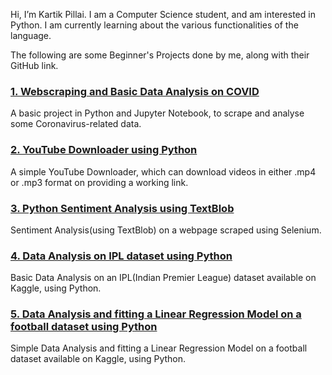 Hi, I’m Kartik Pillai. I am a Computer Science student, and am interested in Python. I am currently learning about the various functionalities of the language.    
  
The following are some Beginner's Projects done by me, along with their GitHub link.  
  
### [1. Webscraping and Basic Data Analysis on COVID](https://github.com/pillaikartik10/python-covid-data-analysis)  
A basic project in Python and Jupyter Notebook, to scrape and analyse some Coronavirus-related data.  
  
### [2. YouTube Downloader using Python](https://github.com/pillaikartik10/python-youtube-downloader)  
A simple YouTube Downloader, which can download videos in either .mp4 or .mp3 format on providing a working link.  
  
### [3. Python Sentiment Analysis using TextBlob](https://github.com/pillaikartik10/python-sentiment-analysis)  
Sentiment Analysis(using TextBlob) on a webpage scraped using Selenium.  
  
### [4. Data Analysis on IPL dataset using Python](https://github.com/pillaikartik10/python-ipl-data-analysis)  
Basic Data Analysis on an IPL(Indian Premier League) dataset available on Kaggle, using Python.  
  
### [5. Data Analysis and fitting a Linear Regression Model on a football dataset using Python](https://github.com/pillaikartik10/python-football-data-analysis)  
Simple Data Analysis and fitting a Linear Regression Model on a football dataset available on Kaggle, using Python.
